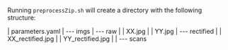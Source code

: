 Running `preprocessZip.sh` will create a directory with the following structure:

| parameters.yaml
| --- imgs
     | 
     --- raw
     |    | XX.jpg
     |    | YY.jpg
     |
     --- rectified
     |    | XX_rectified.jpg 
     |    | YY_rectified.jpg
     |
| --- scans

